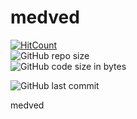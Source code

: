 # medved

[![HitCount](http://hits.dwyl.com/antonvasilev52/medved.svg)](http://hits.dwyl.com/antonvasilev52/medved)  
![GitHub repo size](https://img.shields.io/github/repo-size/antonvasilev52/medved?style=plastic)  
![GitHub code size in bytes](https://img.shields.io/github/languages/code-size/antonvasilev52/medved?style=plastic)  

![GitHub last commit](https://img.shields.io/github/last-commit/antonvasilev52/medved?style=plastic)

medved
